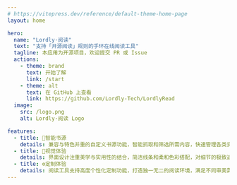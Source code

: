 ```yaml
---
# https://vitepress.dev/reference/default-theme-home-page
layout: home

hero:
  name: "Lordly·阅读"
  text: "支持「开源阅读」规则的手环在线阅读工具"
  tagline: 本应用为开源项目，欢迎提交 PR 或 Issue
  actions:
    - theme: brand
      text: 开始了解
      link: /start
    - theme: alt
      text: 在 GitHub 上查看
      link: https://github.com/Lordly-Tech/LordlyRead
  image:
    src: /logo.png
    alt: Lordly·阅读 Logo

features:
  - title: 📖智能书源
    details: 兼容与特色并重的自定义书源功能，智能抓取和筛选所需内容，快速管理各类资源，轻松打造专属您的个性化阅读库。
  - title: 🌈视觉体验
    details: 界面设计注重美学与实用性的结合，简洁线条和柔和色彩搭配，对细节的极致追求，让您感受科技与艺术的完美融合。
  - title: ⚙️定制体验
    details: 阅读工具支持高度个性化定制功能，打造独一无二的阅读环境，满足不同审美需求，让每次阅读成为一种独特的享受。
---
```


